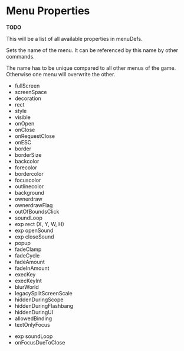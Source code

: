 <script setup>
import GameSwitcher from '@theme/components/GameSwitcher.vue';
import { Game, selectedGame } from '@theme/components/preferences';
import MenuProperty from './components/MenuProperty.vue';
import PropertyParameterList from './components/PropertyParameterList.vue';
import PropertyParameter from './components/PropertyParameter.vue';
import MenuPropertyExample from './components/MenuPropertyExample.md';

const { iw4, iw5 } = Game;
</script>

# Menu Properties

<GameSwitcher :games="[Game.iw4, Game.iw5]" />
<div v-if="selectedGame"><!-- Workaround to make sure dependency on selectedGame is recognized --></div>

**TODO**

This will be a list of all available properties in menuDefs.

<MenuProperty name="name" :required="true" usage="<value>">
<PropertyParameterList>
    <PropertyParameter name="value" type="String" description="The name of the menu" />
</PropertyParameterList>

Sets the name of the menu.
It can be referenced by this name by other commands.

The name has to be unique compared to all other menus of the game.
Otherwise one menu will overwrite the other.

<MenuPropertyExample value="name 'TestMenu'" />
</MenuProperty>

- fullScreen
- screenSpace
- decoration
- rect
- style
- visible
- onOpen
- onClose
- onRequestClose
- onESC
- border
- borderSize
- backcolor
- forecolor
- bordercolor
- focuscolor
- outlinecolor
- background
- ownerdraw
- ownerdrawFlag
- outOfBoundsClick
- soundLoop
- exp rect (X, Y, W, H)
- exp openSound
- exp closeSound
- popup
- fadeClamp
- fadeCycle
- fadeAmount
- fadeInAmount
- execKey
- execKeyInt
- blurWorld
- legacySplitScreenScale
- hiddenDuringScope
- hiddenDuringFlashbang
- hiddenDuringUI
- allowedBinding
- textOnlyFocus

<div class="game-only iw5">

- exp soundLoop
- onFocusDueToClose

</div>
